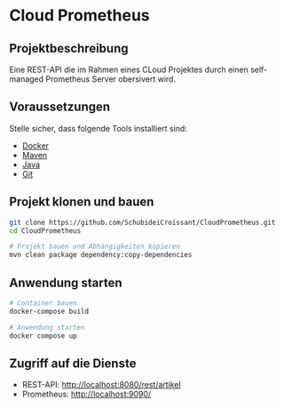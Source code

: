 # Cloud Prometheus
## Projektbeschreibung
Eine REST-API die im Rahmen eines CLoud Projektes durch einen self-managed Prometheus Server obersivert wird.
## Voraussetzungen
Stelle sicher, dass folgende Tools installiert sind:

- [Docker](https://www.docker.com/)
- [Maven](https://maven.apache.org/)
- [Java](https://adoptium.net/)
- [Git](https://git-scm.com/)

## Projekt klonen und bauen

```bash
git clone https://github.com/SchubideiCroissant/CloudPrometheus.git
cd CloudPrometheus

# Projekt bauen und Abhängigkeiten kopieren
mvn clean package dependency:copy-dependencies
```

## Anwendung starten

```bash
# Container bauen
docker-compose build

# Anwendung starten
docker compose up
```

## Zugriff auf die Dienste

- REST-API: [http://localhost:8080/rest/artikel](http://localhost:8080/rest/artikel)
- Prometheus: [http://localhost:9090/](http://localhost:9090/)
